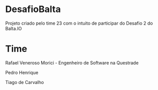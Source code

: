 # DesafioBalta
Projeto criado pelo time 23 com o intuito de participar do Desafio 2 do Balta.IO

# Time
<p>Rafael Veneroso Morici - Engenheiro de Software na Questrade</p>
<p>Pedro Henrique</p>
<p>Tiago de Carvalho</p>

